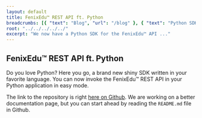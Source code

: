 ```yaml
---
layout: default
title: FenixEdu™ REST API ft. Python
breadcrumbs: [{ "text": "Blog", "url": "/blog" }, { "text": "Python SDK FTW", "url": "/blog/2013/11/29/fenixedu-rest-api-ft-python.md"}]
root: "../../../../../"
excerpt: "We now have a Python SDK for the FenixEdu™ API ..."
---
```


## FenixEdu™ REST API ft. Python

Do you love Python? Here you go, a brand new shiny SDK written in your favorite language. You can now invoke the FenixEdu™ REST API in your Python application in easy mode.

The link to the repository is right <a href="https://github.com/FenixEdu/fenixedu-python-sdk">here on Github</a>. We are working on a better documentation page, but you can start ahead by reading the ```README.md``` file in Github.